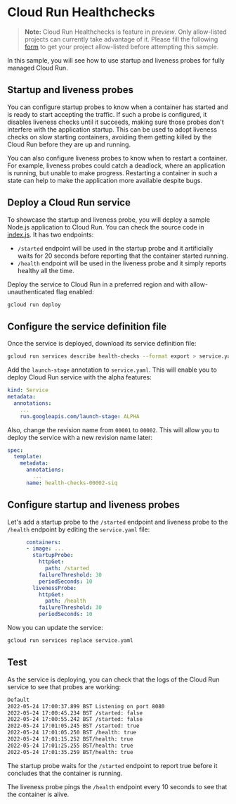 # Cloud Run Healthchecks

> **Note:** Cloud Run Healthchecks is feature in *preview*.
> Only allow-listed projects can currently take advantage of it. Please fill the
> following [form](https://docs.google.com/forms/d/e/1FAIpQLScWCZiOrwGuEUYJXSvP_-ostVUreKt_Pq_8K53DwStr7q_w8g/viewform)
> to get your project allow-listed before attempting this sample.

In this sample, you will see how to use startup and liveness probes for fully
managed Cloud Run.

## Startup and liveness probes

You can configure startup probes to know when a container has started and is
ready to start accepting the traffic. If such a probe is configured, it disables
liveness checks until it succeeds, making sure those probes don't interfere with
the application startup. This can be used to adopt liveness checks on slow
starting containers, avoiding them getting killed by the Cloud Run before they
are up and running.

You can also configure liveness probes to know when to restart a container. For
example, liveness probes could catch a deadlock, where an application is
running, but unable to make progress. Restarting a container in such a state can
help to make the application more available despite bugs.

## Deploy a Cloud Run service

To showcase the startup and liveness probe, you will deploy a sample Node.js
application to Cloud Run. You can check the source code in [index.js](index.js).
It has two endpoints:

* `/started` endpoint will be used in the startup probe and it artificially
  waits for 20 seconds before reporting that the container started running.
* `/health` endpoint will be used in the liveness probe and it simply reports
  healthy all the time.

Deploy the service to Cloud Run in a preferred region and with
allow-unauthenticated flag enabled:

```sh
gcloud run deploy
```

## Configure the service definition file

Once the service is deployed, download its service definition file:

```sh
gcloud run services describe health-checks --format export > service.yaml
```

Add the `launch-stage` annotation to `service.yaml`. This will enable you to
deploy Cloud Run service with the alpha features:

```yaml
kind: Service
metadata:
  annotations:
    ...
    run.googleapis.com/launch-stage: ALPHA
```

Also, change the revision name from `00001` to `00002`. This will allow you to
deploy the service with a new revision name later:

```yaml
spec:
  template:
    metadata:
      annotations:
        ...
      name: health-checks-00002-siq
```

## Configure startup and liveness probes

Let's add a startup probe to the `/started` endpoint and liveness probe to the
`/health` endpoint by editing the `service.yaml` file:

```yaml
      containers:
      - image: ...
        startupProbe:
          httpGet:
            path: /started
          failureThreshold: 30
          periodSeconds: 10
        livenessProbe:
          httpGet:
            path: /health
          failureThreshold: 30
          periodSeconds: 10
```

Now you can update the service:

```sh
gcloud run services replace service.yaml
```

## Test

As the service is deploying, you can check that the logs of the Cloud Run
service to see that probes are working:

```sh
Default
2022-05-24 17:00:37.899 BST Listening on port 8080
2022-05-24 17:00:45.234 BST /started: false
2022-05-24 17:00:55.242 BST /started: false
2022-05-24 17:01:05.245 BST /started: true
2022-05-24 17:01:05.250 BST /health: true
2022-05-24 17:01:15.252 BST/health: true
2022-05-24 17:01:25.255 BST/health: true
2022-05-24 17:01:35.259 BST/health: true
```

The startup probe waits for the `/started` endpoint to report
true before it concludes that the container is running.

The liveness probe pings the `/health` endpoint every 10 seconds to see that the
container is alive.
